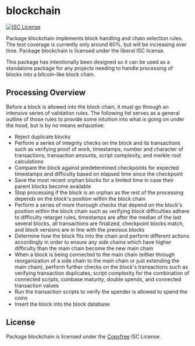 # blockchain

[![ISC License](http://img.shields.io/badge/license-ISC-blue.svg)](http://Copyfree.org)

Package blockchain implements block handling and chain selection rules. The test
coverage is currently only around 60%, but will be increasing over time. Package
blockchain is licensed under the liberal ISC license.

This package has intentionally been designed so it can be used as a standalone
package for any projects needing to handle processing of blocks into a
bitcoin-like block chain.

## Processing Overview

Before a block is allowed into the block chain, it must go through an intensive
series of validation rules. The following list serves as a general outline of
those rules to provide some intuition into what is going on under the hood, but
is by no means exhaustive:

- Reject duplicate blocks
- Perform a series of integrity checks on the block and its transactions such as
  verifying proof of work, timestamps, number and character of transactions,
  transaction amounts, script complexity, and merkle root calculations
- Compare the block against predetermined checkpoints for expected timestamps
  and difficulty based on elapsed time since the checkpoint
- Save the most recent orphan blocks for a limited time in case their parent
  blocks become available
- Stop processing if the block is an orphan as the rest of the processing
  depends on the block's position within the block chain
- Perform a series of more thorough checks that depend on the block's position
  within the block chain such as verifying block difficulties adhere to
  difficulty retarget rules, timestamps are after the median of the last several
  blocks, all transactions are finalized, checkpoint blocks match, and block
  versions are in line with the previous blocks
- Determine how the block fits into the chain and perform different actions
  accordingly in order to ensure any side chains which have higher difficulty
  than the main chain become the new main chain
- When a block is being connected to the main chain (either through
  reorganization of a side chain to the main chain or just extending the main
  chain), perform further checks on the block's transactions such as verifying
  transaction duplicates, script complexity for the combination of connected
  scripts, coinbase maturity, double spends, and connected transaction values
- Run the transaction scripts to verify the spender is allowed to spend the
  coins
- Insert the block into the block database

## License

Package blockchain is licensed under the [Copyfree](http://Copyfree.org) ISC
License.
